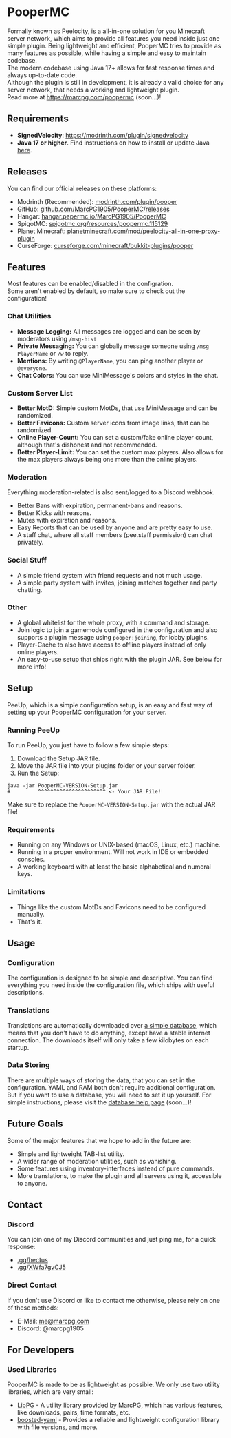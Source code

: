 # PooperMC

Formally known as Peelocity, is a all-in-one solution for you Minecraft server network, which aims to provide all features you need inside just one simple plugin. Being lightweight and efficient, PooperMC tries to provide as many features as possible, while having a simple and easy to maintain codebase.  
The modern codebase using Java 17+ allows for fast response times and always up-to-date code.  
Although the plugin is still in development, it is already a valid choice for any server network, that needs a working and lightweight plugin.  
Read more at https://marcpg.com/poopermc (soon...)!

## Requirements

- **SignedVelocity**: https://modrinth.com/plugin/signedvelocity
- **Java 17 or higher**. Find instructions on how to install or update Java [here](https://docs.papermc.io/misc/java-install).

## Releases

You can find our official releases on these platforms:
- Modrinth (Recommended): [modrinth.com/plugin/pooper](https://modrinth.com/plugin/pooper)
- GitHub: [github.com/MarcPG1905/PooperMC/releases](https://github.com/MarcPG1905/PooperMC/releases)
- Hangar: [hangar.papermc.io/MarcPG1905/PooperMC](https://hangar.papermc.io/MarcPG1905/PooperMC)
- SpigotMC: [spigotmc.org/resources/poopermc.115129](https://www.spigotmc.org/resources/poopermc.115129/)
- Planet Minecraft: [planetminecraft.com/mod/peelocity-all-in-one-proxy-plugin](https://www.planetminecraft.com/mod/peelocity-all-in-one-proxy-plugin/)
- CurseForge: [curseforge.com/minecraft/bukkit-plugins/pooper](https://www.curseforge.com/minecraft/bukkit-plugins/pooper)

## Features

Most features can be enabled/disabled in the configration.  
Some aren't enabled by default, so make sure to check out the configuration!

### Chat Utilities
- **Message Logging:** All messages are logged and can be seen by moderators using `/msg-hist`
- **Private Messaging:** You can globally message someone using `/msg PlayerName` or `/w` to reply.
- **Mentions:** By writing `@PlayerName`, you can ping another player or `@everyone`.
- **Chat Colors:** You can use MiniMessage's colors and styles in the chat.

### Custom Server List
- **Better MotD:** Simple custom MotDs, that use MiniMessage and can be randomized.
- **Better Favicons:** Custom server icons from image links, that can be randomized.
- **Online Player-Count:** You can set a custom/fake online player count, although that's dishonest and not recommended.
- **Better Player-Limit:** You can set the custom max players. Also allows for the max players always being one more than the online players.

### Moderation
Everything moderation-related is also sent/logged to a Discord webhook.
- Better Bans with expiration, permanent-bans and reasons.
- Better Kicks with reasons.
- Mutes with expiration and reasons.
- Easy Reports that can be used by anyone and are pretty easy to use.
- A staff chat, where all staff members (pee.staff permission) can chat privately.

### Social Stuff
- A simple friend system with friend requests and not much usage.
- A simple party system with invites, joining matches together and party chatting.

### Other
- A global whitelist for the whole proxy, with a command and storage.
- Join logic to join a gamemode configured in the configuration and also supports a plugin message using `pooper:joining`, for lobby plugins.
- Player-Cache to also have access to offline players instead of only online players.
- An easy-to-use setup that ships right with the plugin JAR. See below for more info!

## Setup

PeeUp, which is a simple configuration setup, is an easy and fast way of setting up your PooperMC configuration for your server.

### Running PeeUp

To run PeeUp, you just have to follow a few simple steps:

1. Download the Setup JAR file.
2. Move the JAR file into your plugins folder or your server folder.
3. Run the Setup:
```shell
java -jar PooperMC-VERSION-Setup.jar
#         ^^^^^^^^^^^^^^^^^^^^^^ <- Your JAR File!
```

Make sure to replace the `PooperMC-VERSION-Setup.jar` with the actual JAR file!

### Requirements

- Running on any Windows or UNIX-based (macOS, Linux, etc.) machine.
- Running in a proper environment. Will not work in IDE or embedded consoles.
- A working keyboard with at least the basic alphabetical and numeral keys.

### Limitations

- Things like the custom MotDs and Favicons need to be configured manually.
- That's it.

## Usage

### Configuration

The configuration is designed to be simple and descriptive. You can find everything you need inside the configuration file, which ships with useful descriptions.

### Translations

Translations are automatically downloaded over [a simple database](https://marcpg.com/poopermc/translations/), which means that you don't have to do anything, except have a stable internet connection. The downloads itself will only take a few kilobytes on each startup.

### Data Storing

There are multiple ways of storing the data, that you can set in the configuration. YAML and RAM both don't require additional configuration.  
But if you want to use a database, you will need to set it up yourself. For simple instructions, please visit the [database help page](https://marcpg.com/poopermc/database) (soon...)!

## Future Goals

Some of the major features that we hope to add in the future are:
- Simple and lightweight TAB-list utility.
- A wider range of moderation utilities, such as vanishing.
- Some features using inventory-interfaces instead of pure commands.
- More translations, to make the plugin and all servers using it, accessible to anyone.

## Contact

### Discord

You can join one of my Discord communities and just ping me, for a quick response:
- [.gg/hectus](https://discord.gg/hectus)
- [.gg/XWfa7gvCJ5](https://discord.gg/XWfa7gvCJ5)

### Direct Contact

If you don't use Discord or like to contact me otherwise, please rely on one of these methods:
- E-Mail: [me@marcpg.com](mailto:me@marcpg.com)
- Discord: @marcpg1905

## For Developers

### Used Libraries

PooperMC is made to be as lightweight as possible. We only use two utility libraries, which are very small:
- [LibPG](https://github.com/MarcPG1905/LibPG) - A utility library provided by MarcPG, which has various features, like downloads, pairs, time formats, etc.
- [boosted-yaml](https://github.com/dejvokep/boosted-yaml) - Provides a reliable and lightweight configuration library with file versions, and more.
